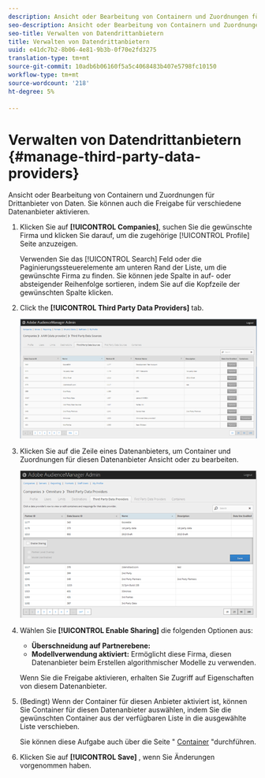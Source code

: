 ```yaml
---
description: Ansicht oder Bearbeitung von Containern und Zuordnungen für Drittanbieter von Daten. Sie können auch die Freigabe für verschiedene Datenanbieter aktivieren.
seo-description: Ansicht oder Bearbeitung von Containern und Zuordnungen für Drittanbieter von Daten. Sie können auch die Freigabe für verschiedene Datenanbieter aktivieren.
seo-title: Verwalten von Datendrittanbietern
title: Verwalten von Datendrittanbietern
uuid: e41dc7b2-8b06-4e81-9b3b-0f70e2fd3275
translation-type: tm+mt
source-git-commit: 10adb6b06160f5a5c4068483b407e5798fc10150
workflow-type: tm+mt
source-wordcount: '218'
ht-degree: 5%

---
```



# Verwalten von Datendrittanbietern {#manage-third-party-data-providers}

Ansicht oder Bearbeitung von Containern und Zuordnungen für Drittanbieter von Daten. Sie können auch die Freigabe für verschiedene Datenanbieter aktivieren.

1. Klicken Sie auf **[!UICONTROL Companies]**, suchen Sie die gewünschte Firma und klicken Sie darauf, um die zugehörige [!UICONTROL Profile] Seite anzuzeigen.

   Verwenden Sie das [!UICONTROL Search] Feld oder die Paginierungssteuerelemente am unteren Rand der Liste, um die gewünschte Firma zu finden. Sie können jede Spalte in auf- oder absteigender Reihenfolge sortieren, indem Sie auf die Kopfzeile der gewünschten Spalte klicken.
1. Click the **[!UICONTROL Third Party Data Providers]** tab.

   ![](assets/third_party_providers.png)

1. Klicken Sie auf die Zeile eines Datenanbieters, um Container und Zuordnungen für diesen Datenanbieter Ansicht oder zu bearbeiten.

   ![Schritt-Ergebnis](assets/third_party_providers_edit.png)

1. Wählen Sie **[!UICONTROL Enable Sharing]** die folgenden Optionen aus:

   * **Überschneidung auf Partnerebene:**
   * **Modellverwendung aktiviert:** Ermöglicht diese Firma, diesen Datenanbieter beim Erstellen algorithmischer Modelle zu verwenden.

   Wenn Sie die Freigabe aktivieren, erhalten Sie Zugriff auf Eigenschaften von diesem Datenanbieter.

1. (Bedingt) Wenn der Container für diesen Anbieter aktiviert ist, können Sie Container für diesen Datenanbieter auswählen, indem Sie die gewünschten Container aus der verfügbaren Liste in die ausgewählte Liste verschieben.

   Sie können diese Aufgabe auch über die Seite &quot; [Container](../companies/admin-manage-containers.md#task_61DB5CEECC5049DD8D059C642AC3F967) &quot;durchführen.
1. Klicken Sie auf **[!UICONTROL Save]** , wenn Sie Änderungen vorgenommen haben.